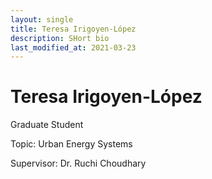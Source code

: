 ```yaml
---
layout: single
title: Teresa Irigoyen-López
description: SHort bio
last_modified_at: 2021-03-23
---
```


# Teresa Irigoyen-López

Graduate Student

Topic: Urban Energy Systems

Supervisor: Dr. Ruchi Choudhary
